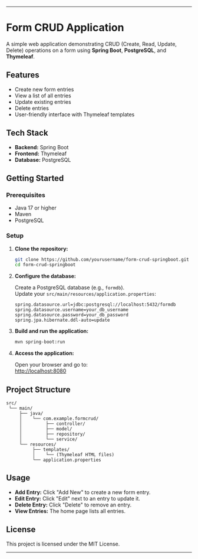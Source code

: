 
---

# Form CRUD Application

A simple web application demonstrating CRUD (Create, Read, Update, Delete) operations on a form using **Spring Boot**, **PostgreSQL**, and **Thymeleaf**.

## Features

- Create new form entries
- View a list of all entries
- Update existing entries
- Delete entries
- User-friendly interface with Thymeleaf templates

## Tech Stack

- **Backend:** Spring Boot
- **Frontend:** Thymeleaf
- **Database:** PostgreSQL

## Getting Started

### Prerequisites

- Java 17 or higher
- Maven
- PostgreSQL

### Setup

1. **Clone the repository:**
   ```bash
   git clone https://github.com/yourusername/form-crud-springboot.git
   cd form-crud-springboot
   ```

2. **Configure the database:**

   Create a PostgreSQL database (e.g., `formdb`).  
   Update your `src/main/resources/application.properties`:
   ```properties
   spring.datasource.url=jdbc:postgresql://localhost:5432/formdb
   spring.datasource.username=your_db_username
   spring.datasource.password=your_db_password
   spring.jpa.hibernate.ddl-auto=update
   ```

3. **Build and run the application:**
   ```bash
   mvn spring-boot:run
   ```

4. **Access the application:**

   Open your browser and go to:  
   [http://localhost:8080](http://localhost:8080)

## Project Structure

```
src/
 └── main/
     ├── java/
     │    └── com.example.formcrud/
     │         ├── controller/
     │         ├── model/
     │         ├── repository/
     │         └── service/
     └── resources/
          ├── templates/
          │    └── (Thymeleaf HTML files)
          └── application.properties
```

## Usage

- **Add Entry:** Click "Add New" to create a new form entry.
- **Edit Entry:** Click "Edit" next to an entry to update it.
- **Delete Entry:** Click "Delete" to remove an entry.
- **View Entries:** The home page lists all entries.

## License

This project is licensed under the MIT License.

---


